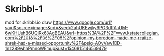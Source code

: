 # Skribbl-1
mod for skribbl.io
draw https://www.google.com/url?sa=i&source=images&cd=&ved=2ahUKEwjky9PO3dffAhUM-6wKHUuhB6UQjRx6BAgBEAU&url=https%3A%2F%2Fwww.kstatecollegian.com%2F2018%2F06%2F05%2Fopinion-my-boredom-made-me-realize-shrek-had-a-missed-opportunity%2F&psig=AOvVaw1DD-1nz289whhPmnoWEmup&ust=1546815146569479
